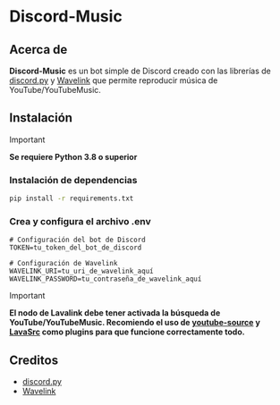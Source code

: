 # Discord-Music

## Acerca de

**Discord-Music** es un bot simple de Discord creado con las librerías de [discord.py](https://github.com/Rapptz/discord.py) y [Wavelink](https://github.com/PythonistaGuild/Wavelink) que permite reproducir música de YouTube/YouTubeMusic.

## Instalación

> [!IMPORTANT]
> **Se requiere Python 3.8 o superior**

### Instalación de dependencias
```bash
pip install -r requirements.txt
```

### Crea y configura el archivo .env
```env
# Configuración del bot de Discord
TOKEN=tu_token_del_bot_de_discord

# Configuración de Wavelink
WAVELINK_URI=tu_uri_de_wavelink_aquí
WAVELINK_PASSWORD=tu_contraseña_de_wavelink_aquí
```

> [!IMPORTANT]
> **El nodo de Lavalink debe tener activada la búsqueda de YouTube/YouTubeMusic. Recomiendo el uso de [youtube-source](https://github.com/lavalink-devs/youtube-source) y [LavaSrc](https://github.com/topi314/LavaSrc) como plugins para que funcione correctamente todo.**

## Creditos

- [discord.py](https://github.com/Rapptz/discord.py)
- [Wavelink](https://github.com/PythonistaGuild/Wavelink)
